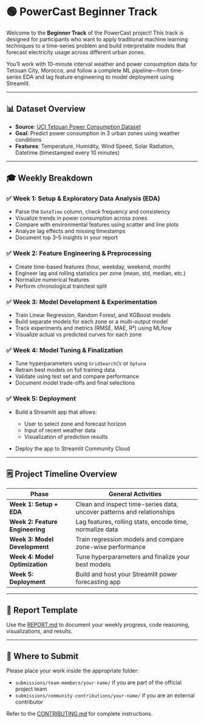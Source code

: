 # 🟢 PowerCast Beginner Track

Welcome to the **Beginner Track** of the PowerCast project! This track is designed for participants who want to apply traditional machine learning techniques to a time-series problem and build interpretable models that forecast electricity usage across different urban zones.

You’ll work with 10-minute interval weather and power consumption data for Tetouan City, Morocco, and follow a complete ML pipeline—from time-series EDA and lag feature engineering to model deployment using Streamlit.

---

## 📊 Dataset Overview

* **Source**: [UCI Tetouan Power Consumption Dataset](https://archive.ics.uci.edu/dataset/849/power+consumption+of+tetouan+city)
* **Goal**: Predict power consumption in 3 urban zones using weather conditions
* **Features**: Temperature, Humidity, Wind Speed, Solar Radiation, Datetime (timestamped every 10 minutes)

---

## 🎓 Weekly Breakdown

### ✅ Week 1: Setup & Exploratory Data Analysis (EDA)

* Parse the `DateTime` column, check frequency and consistency
* Visualize trends in power consumption across zones
* Compare with environmental features using scatter and line plots
* Analyze lag effects and missing timestamps
* Document top 3–5 insights in your report

### ✅ Week 2: Feature Engineering & Preprocessing

* Create time-based features (hour, weekday, weekend, month)
* Engineer lag and rolling statistics per zone (mean, std, median, etc.)
* Normalize numerical features
* Perform chronological train/test split

### ✅ Week 3: Model Development & Experimentation

* Train Linear Regression, Random Forest, and XGBoost models
* Build separate models for each zone or a multi-output model
* Track experiments and metrics (RMSE, MAE, R²) using MLflow
* Visualize actual vs predicted curves for each zone

### ✅ Week 4: Model Tuning & Finalization

* Tune hyperparameters using `GridSearchCV` or `Optuna`
* Retrain best models on full training data
* Validate using test set and compare performance
* Document model trade-offs and final selections

### ✅ Week 5: Deployment

* Build a Streamlit app that allows:

  * User to select zone and forecast horizon
  * Input of recent weather data
  * Visualization of prediction results
* Deploy the app to Streamlit Community Cloud

---

## 🗒️ Project Timeline Overview

| Phase                           | General Activities                                                     |
| ------------------------------- | ---------------------------------------------------------------------- |
| **Week 1: Setup + EDA**         | Clean and inspect time-series data, uncover patterns and relationships |
| **Week 2: Feature Engineering** | Lag features, rolling stats, encode time, normalize data               |
| **Week 3: Model Development**   | Train regression models and compare zone-wise performance              |
| **Week 4: Model Optimization**  | Tune hyperparameters and finalize your best models                     |
| **Week 5: Deployment**          | Build and host your Streamlit power forecasting app                    |

---

## 📃 Report Template

Use the [REPORT.md](./REPORT.md) to document your weekly progress, code reasoning, visualizations, and results.

---

## 🚪 Where to Submit

Please place your work inside the appropriate folder:

* `submissions/team-members/your-name/` if you are part of the official project team
* `submissions/community-contributions/your-name/` if you are an external contributor

Refer to the [CONTRIBUTING.md](../CONTRIBUTING.md) for complete instructions.
